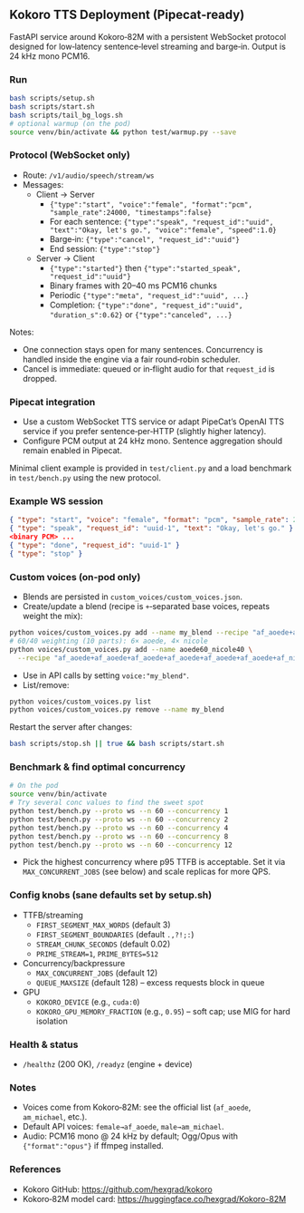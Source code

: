 ## Kokoro TTS Deployment (Pipecat‑ready)

FastAPI service around Kokoro‑82M with a persistent WebSocket protocol designed for low‑latency sentence‑level streaming and barge‑in. Output is 24 kHz mono PCM16.

### Run
```bash
bash scripts/setup.sh
bash scripts/start.sh
bash scripts/tail_bg_logs.sh
# optional warmup (on the pod)
source venv/bin/activate && python test/warmup.py --save
```

### Protocol (WebSocket only)
- Route: `/v1/audio/speech/stream/ws`
- Messages:
  - Client → Server
    - `{"type":"start", "voice":"female", "format":"pcm", "sample_rate":24000, "timestamps":false}`
    - For each sentence: `{"type":"speak", "request_id":"uuid", "text":"Okay, let's go.", "voice":"female", "speed":1.0}`
    - Barge‑in: `{"type":"cancel", "request_id":"uuid"}`
    - End session: `{"type":"stop"}`
  - Server → Client
    - `{"type":"started"}` then `{"type":"started_speak", "request_id":"uuid"}`
    - Binary frames with 20–40 ms PCM16 chunks
    - Periodic `{"type":"meta", "request_id":"uuid", ...}`
    - Completion: `{"type":"done", "request_id":"uuid", "duration_s":0.62}` or `{"type":"canceled", ...}`

Notes:
- One connection stays open for many sentences. Concurrency is handled inside the engine via a fair round‑robin scheduler.
- Cancel is immediate: queued or in‑flight audio for that `request_id` is dropped.

### Pipecat integration
- Use a custom WebSocket TTS service or adapt PipeCat’s OpenAI TTS service if you prefer sentence‑per‑HTTP (slightly higher latency).
- Configure PCM output at 24 kHz mono. Sentence aggregation should remain enabled in Pipecat.

Minimal client example is provided in `test/client.py` and a load benchmark in `test/bench.py` using the new protocol.

### Example WS session
```json
{ "type": "start", "voice": "female", "format": "pcm", "sample_rate": 24000 }
{ "type": "speak", "request_id": "uuid-1", "text": "Okay, let's go." }
<binary PCM> ...
{ "type": "done", "request_id": "uuid-1" }
{ "type": "stop" }
```

### Custom voices (on‑pod only)
- Blends are persisted in `custom_voices/custom_voices.json`.
- Create/update a blend (recipe is `+`‑separated base voices, repeats weight the mix):
```bash
python voices/custom_voices.py add --name my_blend --recipe "af_aoede+af_nicole" --validate
# 60/40 weighting (10 parts): 6× aoede, 4× nicole
python voices/custom_voices.py add --name aoede60_nicole40 \
  --recipe "af_aoede+af_aoede+af_aoede+af_aoede+af_aoede+af_aoede+af_nicole+af_nicole+af_nicole+af_nicole" --validate
```
- Use in API calls by setting `voice:"my_blend"`.
- List/remove:
```bash
python voices/custom_voices.py list
python voices/custom_voices.py remove --name my_blend
```
Restart the server after changes:
```bash
bash scripts/stop.sh || true && bash scripts/start.sh
```

### Benchmark & find optimal concurrency
```bash
# On the pod
source venv/bin/activate
# Try several conc values to find the sweet spot
python test/bench.py --proto ws --n 60 --concurrency 1
python test/bench.py --proto ws --n 60 --concurrency 2
python test/bench.py --proto ws --n 60 --concurrency 4
python test/bench.py --proto ws --n 60 --concurrency 8
python test/bench.py --proto ws --n 60 --concurrency 12
```
- Pick the highest concurrency where p95 TTFB is acceptable. Set it via `MAX_CONCURRENT_JOBS` (see below) and scale replicas for more QPS.

### Config knobs (sane defaults set by setup.sh)
- TTFB/streaming
  - `FIRST_SEGMENT_MAX_WORDS` (default 3)
  - `FIRST_SEGMENT_BOUNDARIES` (default `.,?!;:`)
  - `STREAM_CHUNK_SECONDS` (default 0.02)
  - `PRIME_STREAM=1`, `PRIME_BYTES=512`
- Concurrency/backpressure
  - `MAX_CONCURRENT_JOBS` (default 12)
  - `QUEUE_MAXSIZE` (default 128) – excess requests block in queue
- GPU
  - `KOKORO_DEVICE` (e.g., `cuda:0`)
  - `KOKORO_GPU_MEMORY_FRACTION` (e.g., `0.95`) – soft cap; use MIG for hard isolation

### Health & status
- `/healthz` (200 OK), `/readyz` (engine + device)

### Notes
- Voices come from Kokoro‑82M: see the official list (`af_aoede`, `am_michael`, etc.).
- Default API voices: `female→af_aoede`, `male→am_michael`.
- Audio: PCM16 mono @ 24 kHz by default; Ogg/Opus with `{"format":"opus"}` if ffmpeg installed.

### References
- Kokoro GitHub: https://github.com/hexgrad/kokoro
- Kokoro‑82M model card: https://huggingface.co/hexgrad/Kokoro-82M